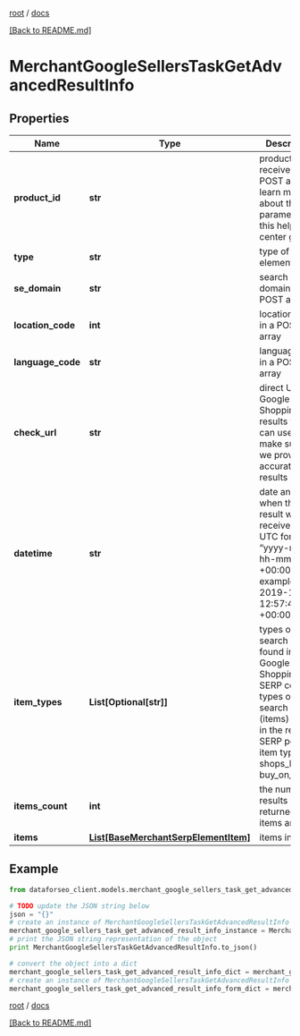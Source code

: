 [root](./../ "root") / [docs](./ "docs")

[[Back to README.md]](./../README.md "[Back to README.md]")

# MerchantGoogleSellersTaskGetAdvancedResultInfo

## Properties

Name | Type | Description | Notes
------------ | ------------- | ------------- | -------------
**product_id** | **str** | product_id received in a POST array learn more about the parameter in this help center guide | [optional]
**type** | **str** | type of element | [optional]
**se_domain** | **str** | search engine domain in a POST array | [optional]
**location_code** | **int** | location code in a POST array | [optional]
**language_code** | **str** | language code in a POST array | [optional]
**check_url** | **str** | direct URL to Google Shopping results you can use it to make sure that we provided accurate results | [optional]
**datetime** | **str** | date and time when the result was received in the UTC format: “yyyy-mm-dd hh-mm-ss +00:00” example: 2019-11-15 12:57:46 +00:00 | [optional]
**item_types** | **List[Optional[str]]** | types of search results found in Google Shopping SERP contains types of all search results (items) found in the returned SERP possible item types: shops_list, buy_on_google | [optional]
**items_count** | **int** | the number of results returned in the items array | [optional]
**items** | [**List[BaseMerchantSerpElementItem]**](BaseMerchantSerpElementItem.md) | items in SERP | [optional]

## Example

```python
from dataforseo_client.models.merchant_google_sellers_task_get_advanced_result_info import MerchantGoogleSellersTaskGetAdvancedResultInfo

# TODO update the JSON string below
json = "{}"
# create an instance of MerchantGoogleSellersTaskGetAdvancedResultInfo from a JSON string
merchant_google_sellers_task_get_advanced_result_info_instance = MerchantGoogleSellersTaskGetAdvancedResultInfo.from_json(json)
# print the JSON string representation of the object
print MerchantGoogleSellersTaskGetAdvancedResultInfo.to_json()

# convert the object into a dict
merchant_google_sellers_task_get_advanced_result_info_dict = merchant_google_sellers_task_get_advanced_result_info_instance.to_dict()
# create an instance of MerchantGoogleSellersTaskGetAdvancedResultInfo from a dict
merchant_google_sellers_task_get_advanced_result_info_form_dict = merchant_google_sellers_task_get_advanced_result_info.from_dict(merchant_google_sellers_task_get_advanced_result_info_dict)
```

  

[root](./../ "root") / [docs](./ "docs")

[[Back to README.md]](./../README.md "[Back to README.md]")